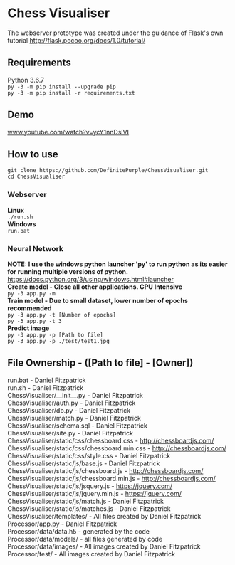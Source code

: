# Chess Visualiser
The webserver prototype was created under the guidance of Flask's own tutorial
http://flask.pocoo.org/docs/1.0/tutorial/
## Requirements
Python 3.6.7 <br />
`py -3 -m pip install --upgrade pip`<br />
`py -3 -m pip install -r requirements.txt`
## Demo
www.youtube.com/watch?v=ycY1nnDslVI
## How to use
`git clone https://github.com/DefinitePurple/ChessVisualiser.git`<br />
`cd ChessVisualiser`
### Webserver
__Linux__<br />
`./run.sh`<br />
__Windows__<br />
`run.bat`<br />
### Neural Network
__NOTE: I use the windows python launcher 'py' to run python as its easier for running multiple versions of python.__ https://docs.python.org/3/using/windows.html#launcher
<br />
__Create model - Close all other applications. CPU Intensive__<br />
`py -3 app.py -m`<br />
__Train model - Due to small dataset, lower number of epochs recommended__<br />
`py -3 app.py -t [Number of epochs]`<br />
`py -3 app.py -t 3`<br />
__Predict image__<br />
`py -3 app.py -p [Path to file]`<br />
`py -3 app.py -p ./test/test1.jpg`<br />

## File Ownership - ([Path to file] - [Owner])
run.bat - Daniel Fitzpatrick <br/>
run.sh - Daniel Fitzpatrick <br/>
ChessVisualiser/_\_init__.py - Daniel Fitzpatrick <br/>
ChessVisualiser/auth.py - Daniel Fitzpatrick <br/>
ChessVisualiser/db.py  - Daniel Fitzpatrick <br/>
ChessVisualiser/match.py  - Daniel Fitzpatrick <br/>
ChessVisualiser/schema.sql  - Daniel Fitzpatrick <br/>
ChessVisualiser/site.py  - Daniel Fitzpatrick <br/>
ChessVisualiser/static/css/chessboard.css - http://chessboardjs.com/ <br/>
ChessVisualiser/static/css/chessboard.min.css - http://chessboardjs.com/ <br/>
ChessVisualiser/static/css/style.css - Daniel Fitzpatrick <br/>
ChessVisualiser/static/js/base.js - Daniel Fitzpatrick <br/>
ChessVisualiser/static/js/chessboard.js - http://chessboardjs.com/ <br/> 
ChessVisualiser/static/js/chessboard.min.js - http://chessboardjs.com/ <br/>
ChessVisualiser/static/js/jsquery.js - https://jquery.com/ <br/>
ChessVisualiser/static/js/jquery.min.js - https://jquery.com/ <br/>
ChessVisualiser/static/js/match.js - Daniel Fitzpatrick <br/>
ChessVisualiser/static/js/matches.js - Daniel Fitzpatrick <br/>
ChessVisualiser/templates/ - All files created by Daniel Fitzpatrick <br/>
Processor/app.py - Daniel Fitzpatrick <br />
Processor/data/data.h5 - generated by the code <br />
Processor/data/models/ - all files generated by code <br />
Processor/data/images/ - All images created by Daniel Fitzpatrick
Processor/test/ - All images created by Daniel Fitzpatrick
